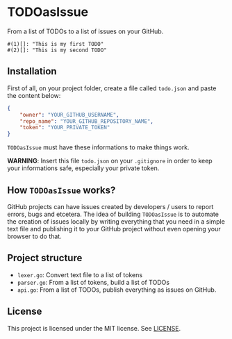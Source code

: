 # TODOasIssue
From a list of TODOs to a list of issues on your GitHub.

```
#(1)[]: "This is my first TODO"
#(2)[]: "This is my second TODO"
```

## Installation
First of all, on your project folder, create a file called `todo.json` and paste the content below:

```json
{
    "owner": "YOUR_GITHUB_USERNAME",
    "repo_name": "YOUR_GITHUB_REPOSITORY_NAME",
    "token": "YOUR_PRIVATE_TOKEN"
}
```

`TODOasIssue` must have these informations to make things work.

**WARNING**: Insert this file `todo.json` on your `.gitignore` in order to keep your informations safe, especially your private token.

## How `TODOasIssue` works?
GitHub projects can have issues created by developers / users to report errors, bugs and etcetera. The idea of building `TODOasIssue` is to automate the creation of issues locally by writing everything that you need in a simple text file and publishing it to your GitHub project without even opening your browser to do that.

## Project structure

- `lexer.go`: Convert text file to a list of tokens
- `parser.go`: From a list of tokens, build a list of TODOs
- `api.go`: From a list of TODOs, publish everything as issues on GitHub.

## License
This project is licensed under the MIT license. See [LICENSE](LICENSE).
